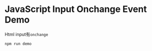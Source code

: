 JavaScript Input Onchange Event Demo
===========================

Html input有`onchange`

```
npm run demo
```
